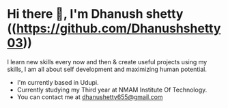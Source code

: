 # Hi there 👋, I'm Dhanush shetty ((https://github.com/Dhanushshetty03))

I learn new skills every now and then & create useful projects using my skills, I am all about self development and maximizing human potential.

- I'm currently based in Udupi.
- Currently studying my Third year at NMAM Institute Of Technology.
- You can contact me at [dhanushetty655@gmail.com](mailto:dhanushetty655@gmail.com)

